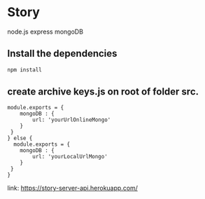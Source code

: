 # Story
node.js
express
mongoDB

## Install the dependencies
```bash
npm install
```

## create archive keys.js on root of folder src.
```if (NODE.ENV == "production") {
module.exports = {
    mongoDB : {
        url: 'yourUrlOnlineMongo'
    }
 }
} else {
  module.exports = {
    mongoDB : {
        url: 'yourLocalUrlMongo'
    }
 }
}
```
link:
https://story-server-api.herokuapp.com/
